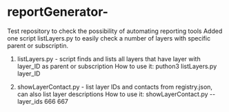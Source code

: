 # reportGenerator-
Test repository to check the possibility of automating reporting tools
Added one script listLayers.py to easily check a number of layers with specific parent or subscriptin. 


1. listLayers.py - script finds and lists all layers that have layer with layer_ID as parent or subscription
How to use it: puthon3 listLayers.py layer_ID 

2. showLayerContact.py - list layer IDs and contacts from registry.json, can also list layer descriptions
How to use it: showLayerContact.py --layer_ids 666 667
